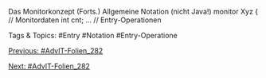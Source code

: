 Das Monitorkonzept (Forts.)
Allgemeine Notation (nicht Java!)
monitor  Xyz {
  // Monitordaten  int cnt;  ...
  // Entry-Operationen

   Tags & Topics:
   #Entry
   #Notation
   #Entry-Operatione

[Previous: #AdvIT-Folien_282](AdvIT-Folien_282.md)

[Next: #AdvIT-Folien_282](AdvIT-Folien_282.md)